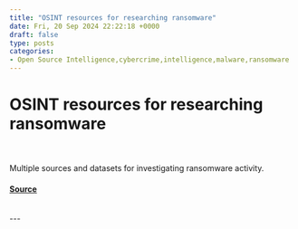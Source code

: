 ```yaml
---
title: "OSINT resources for researching ransomware"
date: Fri, 20 Sep 2024 22:22:18 +0000
draft: false
type: posts
categories: 
- Open Source Intelligence,cybercrime,intelligence,malware,ransomware
---
```

# OSINT resources for researching ransomware

<br/>

<br/>
Multiple sources and datasets for investigating ransomware activity.

#### [Source](https://www.osintme.com/index.php/2024/09/20/osint-resources-for-researching-ransomware/)

<br/>
---
